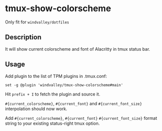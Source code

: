 # tmux-show-colorscheme

Only fit for `windvalley/dotfiles`

## Description

It will show current colorscheme and font of Alacritty in tmux status bar.

## Usage

Add plugin to the list of TPM plugins in .tmux.conf:

```text
set -g @plugin 'windvalley/tmux-show-colorscheme#main'
```

Hit `prefix + I` to fetch the plugin and source it.

`#{current_colorscheme}`, `#{current_font}` and `#{current_font_size}` interpolation should now work.

Add `#{current_colorscheme}`, `#{current_font}` `#{current_font_size}` format string to your existing status-right tmux option.
